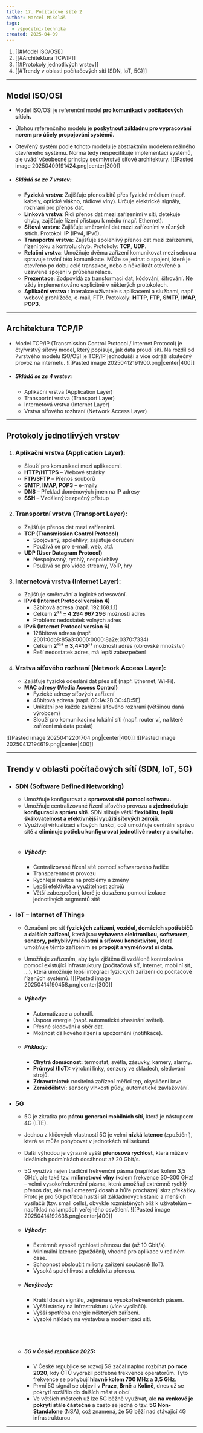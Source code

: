 ```yaml
---
title: 17. Počítačové sítě 2
author: Marcel Mikoláš
tags:
  - výpočetní-technika
created: 2025-04-09
---
```

1. [[#Model ISO/OSI]]
2. [[#Architektura TCP/IP]]
3. [[#Protokoly jednotlivých vrstev]]
4. [[#Trendy v oblasti počítačových sítí (SDN, IoT, 5G)]]
---

## Model ISO/OSI
* Model ISO/OSI je referenční model **pro komunikaci v počítačových sítích.**
* Úlohou referenčního modelu je **poskytnout základnu pro vypracování norem pro účely propojování systémů.** 
* Otevřený systém podle tohoto modelu je abstraktním modelem reálného otevřeného systému. Norma tedy nespecifikuje implementaci systémů, ale uvádí všeobecné principy sedmivrstvé síťové architektury.
![[Pasted image 20250409191424.png|center|300]]

* ##### Skládá se ze 7 vrstev:
	* **Fyzická vrstva**: Zajišťuje přenos bitů přes fyzické médium (např. kabely, optické vlákno, rádiové vlny). Určuje elektrické signály, rozhraní pro přenos dat.
	* **Linková vrstva**: Řídí přenos dat mezi zařízeními v síti, detekuje chyby, zajišťuje řízení přístupu k médiu (např. Ethernet).
	* **Síťová vrstva**: Zajišťuje směrování dat mezi zařízeními v různých sítích. Protokol: **IP** (IPv4, IPv6).
	* **Transportní vrstva**: Zajišťuje spolehlivý přenos dat mezi zařízeními, řízení toku a kontrolu chyb. Protokoly: **TCP**, **UDP**.
	* **Relační vrstva**: Umožňuje dvěma zařízení komunikovat mezi sebou a spravuje trvání této komunikace. Může se jednat o spojení, které je otevřeno po dobu celé transakce, nebo o několikrát otevřené a uzavřené spojení v průběhu relace.
	* **Prezentace**: Zodpovídá za transformaci dat, kódování, šifrování. Ne vždy implementováno explicitně v některých protokolech.
	* **Aplikační vrstva** : Interakce uživatele s aplikacemi a službami, např. webové prohlížeče, e-mail, FTP. Protokoly: **HTTP**, **FTP**, **SMTP**, **IMAP**, **POP3**.
---

## Architektura TCP/IP
* Model TCP/IP (Transmission Control Protocol / Internet Protocol) je čtyřvrstvý síťový model, který popisuje, jak data proudí sítí. Na rozdíl od 7vrstvého modelu ISO/OSI je TCP/IP jednodušší a více odráží skutečný provoz na internetu.
![[Pasted image 20250412191900.png|center|400]]

* ##### Skládá se ze 4 vrstev:
	* Aplikační vrstva (Application Layer)
	* Transportní vrstva (Transport Layer)
	* Internetová vrstva (Internet Layer)
	* Vrstva síťového rozhraní (Network Access Layer)
---

## Protokoly jednotlivých vrstev
1. ### Aplikační vrstva (Application Layer):
	* Slouží pro komunikaci mezi aplikacemi.
	* **HTTP/HTTPS** – Webové stránky
	* **FTP/SFTP** – Přenos souborů
	* **SMTP, IMAP, POP3** – e-maily
	* **DNS** – Překlad doménových jmen na IP adresy
	* **SSH** – Vzdálený bezpečný přístup
2. ### Transportní vrstva (Transport Layer):
	* Zajišťuje přenos dat mezi zařízeními.
	* **TCP (Transmission Control Protocol)**
		* Spojovaný, spolehlivý, zajišťuje doručení
		* Používá se pro e-mail, web, atd.
	* **UDP (User Datagram Protocol)**
		* Nespojovaný, rychlý, nespolehlivý
		* Používá se pro video streamy, VoIP, hry
3. ### Internetová vrstva (Internet Layer):
	* Zajišťuje směrování a logické adresování.
	* **IPv4 (Internet Protocol version 4)**
		* 32bitová adresa (např. 192.168.1.1)
		* Celkem **2³² = 4 294 967 296** možností adres
		* Problém: nedostatek volných adres
	* **IPv6 (Internet Protocol version 6)**
		* 128bitová adresa (např. 2001:0db8:85a3:0000:0000:8a2e:0370:7334)
		* Celkem **2¹²⁸ ≈ 3,4×10³⁸** možností adres (obrovské množství)
		* Řeší nedostatek adres, má lepší zabezpečení
4. ### Vrstva síťového rozhraní (Network Access Layer):
	* Zajišťuje fyzické odeslání dat přes síť (např. Ethernet, Wi-Fi).    
	* **MAC adresy (Media Access Control)**
		- Fyzické adresy síťových zařízení
		- 48bitová adresa (např. 00:1A:2B:3C:4D:5E)
		- Unikátní pro každé zařízení síťového rozhraní (většinou daná výrobcem)
		- Slouží pro komunikaci na lokální síti (např. router ví, na které zařízení má data poslat)

![[Pasted image 20250412201704.png|center|400]]
![[Pasted image 20250412194619.png|center|400]]

---

## Trendy v oblasti počítačových sítí (SDN, IoT, 5G)
* ### SDN (Software Defined Networking)
	* Umožňuje konfigurovat a **spravovat sítě pomocí softwaru.**
	* Umožňuje centralizované řízení síťového provozu a **zjednodušuje konfiguraci a správu sítě**. SDN slibuje větší **flexibilitu, lepší škálovatelnost a efektivnější využití síťových zdrojů.**
	* Využívají virtualizaci síťových funkcí, což umožňuje centrální správu sítě a **eliminuje potřebu konfigurovat jednotlivé routery a switche.**
	<br><br>
	* ##### Výhody:
		* Centralizované řízení sítě pomocí softwarového řadiče
		* Transparentnost provozu
		* Rychlejší reakce na problémy a změny
		* Lepší efektivita a využitelnost zdrojů
		* Větší zabezpečení, které je dosaženo pomocí izolace jednotlivých segmentů sítě

* ### IoT – Internet of Things
	* Označení pro síť **fyzických zařízení, vozidel, domácích spotřebičů a dalších zařízení,** která jsou **vybavena elektronikou, softwarem, senzory, pohyblivými částmi a síťovou konektivitou,** která umožňuje těmto zařízením se **propojit a vyměňovat si data.**
	* Umožňuje zařízením, aby byla zjištěna či vzdáleně kontrolována pomocí existující infrastruktury (počítačová síť, Internet, mobilní síť, …), která umožňuje lepší integraci fyzických zařízení do počítačově řízených systémů.
	![[Pasted image 20250414190458.png|center|300]]
	
	* ##### Výhody:
		* Automatizace a pohodlí.
		* Úspora energie (např. automatické zhasínání světel).
		* Přesné sledování a sběr dat.
		* Možnost dálkového řízení a upozornění (notifikace).
	* ##### Příklady:
		* **Chytrá domácnost:** termostat, světla, zásuvky, kamery, alarmy.
		* **Průmysl (IIoT):** výrobní linky, senzory ve skladech, sledování strojů.
		* **Zdravotnictví:** nositelná zařízení měřící tep, okysličení krve.
		* **Zemědělství:** senzory vlhkosti půdy, automatické zavlažování.

* ### 5G
	* 5G je zkratka pro **pátou generaci mobilních sítí**, která je nástupcem 4G (LTE).
	* Jednou z klíčových vlastností 5G je velmi **nízká latence** (zpoždění), která se může pohybovat v jednotkách milisekund.
	* Další výhodou je výrazně vyšší **přenosová rychlost**, která může v ideálních podmínkách dosáhnout až 20 Gbit/s.
	* 5G využívá nejen tradiční frekvenční pásma (například kolem 3,5 GHz), ale také tzv. **milimetrové vlny** (kolem frekvence 30–300 GHz) – velmi vysokofrekvenční pásma, která umožňují extrémně rychlý přenos dat, ale mají omezený dosah a hůře procházejí skrz překážky. Proto je pro 5G potřeba hustší síť základnových stanic a menších vysílačů (tzv. small cells), obvykle rozmístěných blíž k uživatelům – například na lampách veřejného osvětlení.
	![[Pasted image 20250414192638.png|center|400]]
	
	* ##### Výhody:
		* Extrémně vysoké rychlosti přenosu dat (až 10 Gbit/s).
		* Minimální latence (zpoždění), vhodná pro aplikace v reálném čase.
		* Schopnost obsloužit miliony zařízení současně (IoT).
		* Vysoká spolehlivost a efektivita přenosu.
	* ##### Nevýhody:
		* Kratší dosah signálu, zejména u vysokofrekvenčních pásem.
		* Vyšší nároky na infrastrukturu (více vysílačů).
		* Vyšší spotřeba energie některých zařízení.
		* Vysoké náklady na výstavbu a modernizaci sítí.
		
	<br><br>
	* ##### 5G v České republice 2025:
		* V České republice se rozvoj 5G začal naplno rozbíhat **po roce 2020**, kdy ČTÚ vydražil potřebné frekvence operátorům. Tyto frekvence se pohybují **hlavně kolem 700 MHz a 3,5 GHz**.
		* První 5G signál se objevil v **Praze**, **Brně** a **Kolíně**, dnes už se pokrytí rozšířilo do dalších měst a obcí.
		* Ve větších městech už lze 5G běžně využívat, ale **na venkově je pokrytí stále částečné** a často se jedná o tzv. **5G Non-Standalone** (NSA), což znamená, že 5G běží nad stávající 4G infrastrukturou.
---